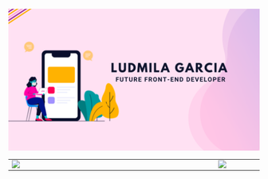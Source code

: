 ![capa github](https://github.com/Ludmila-Garcia/Ludmila-Garcia/blob/main/images/capa_github.png)  



<center>
<table>
    <tr>
        <td><img width="400px" align="left" src="https://github-readme-stats.vercel.app/api/top-langs/?username=Ludmila-Garcia&hide=html&layout=compact&theme=synthwave" /></td>
        <td><img width="495px" align="left" src="https://github-readme-stats.vercel.app/api?username=Ludmila-Garcia&theme=synthwave"/></td>
    </tr>   
</table>
</center>  
<!--
**Ludmila-Garcia/Ludmila-Garcia** is a ✨ _special_ ✨ repository because its `README.md` (this file) appears on your GitHub profile.


### Olá! Seja Bem vindo(a) :) <img src="https://github.com/Ludmila-Garcia/Ludmila-Garcia/blob/main/images/Hi.gif" width="30px">

---

Sou formada em Ciência da Computação e Sistemas para Internet, amo as infinitas possibilidades que a tecnologia pode proporcionar na vida das pessoas, e nós como programadores podemos trazer soluções para vários problemas que muitas pessoas enfrentam e isso me faz amar cada vez mais a tecnologia.
---


- 🔭 Atualmente, estou trabalhando em ...
- 🌱 Atualmente estou aprendendo Front-end, utilizando as tecnologias HTML5, CSS3 e Javascript.
- 👯 Estou procurando colaborar em projetos que eu possa praticar as tecnologias que estou aprendendo.

---
Onde me encontrar? :mag:  


<a href="https://www.instagram.com/mundo.daprogramacao/"><img src="https://github.com/Ludmila-Garcia/Ludmila-Garcia/blob/main/images/instagram.png" width="16"></img></a> [Instagram](https://www.instagram.com/mundo.daprogramacao)  

<a href="https://www.linkedin.com/in/ludmila-garcia-6b44abb5/"><img src="https://github.com/Ludmila-Garcia/Ludmila-Garcia/blob/main/images/linkedin.png" width="16"></img></a> [LinkedIn](https://www.linkedin.com/in/Ludmila-Garcia)  

<a href="mailto:contatoludmila44@gmail.com"><img src="https://github.com/Ludmila-Garcia/Ludmila-Garcia/blob/main/images/email.png" width="16"></img></a> [Email](mailto:contatoludmila44@gmail.com)  

---  

![](https://komarev.com/ghpvc/?username=Ludmila-Garcia&color=blue&style=flat)




